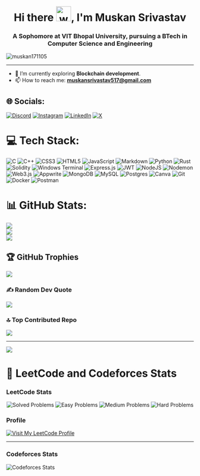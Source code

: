 <h1 align="center">Hi there <img src="https://user-images.githubusercontent.com/72663882/171687151-bb31c996-c9d2-49c8-b593-734946893b23.gif" alt="waving hand gif" aria-hidden="true" width="40" />, I'm Muskan Srivastav</h1>

<h3 align="center">A Sophomore at VIT Bhopal University, pursuing a BTech in Computer Science and Engineering</h3>

<p align="left"> <img src="https://komarev.com/ghpvc/?username=muskan171105&label=Profile%20views&color=blueviolet&style=plastic" alt="muskan171105" /> </p>

---

- 🌱 I’m currently exploring **Blockchain development**.
- 📫 How to reach me: **muskansrivastav517@gmail.com**


## 🌐 Socials:
[![Discord](https://img.shields.io/badge/Discord-%237289DA.svg?logo=discord&logoColor=white)](https://discord.gg/muskan1711) [![Instagram](https://img.shields.io/badge/Instagram-%23E4405F.svg?logo=Instagram&logoColor=white)](https://instagram.com/_muskan571) [![LinkedIn](https://img.shields.io/badge/LinkedIn-%230077B5.svg?logo=linkedin&logoColor=white)](https://linkedin.com/in/muskan-srivastav-054b2027a) [![X](https://img.shields.io/badge/X-black.svg?logo=X&logoColor=white)](https://x.com/muskan571) 

# 💻 Tech Stack:
![C](https://img.shields.io/badge/c-%2300599C.svg?style=flat&logo=c&logoColor=white) ![C++](https://img.shields.io/badge/c++-%2300599C.svg?style=flat&logo=c%2B%2B&logoColor=white) ![CSS3](https://img.shields.io/badge/css3-%231572B6.svg?style=flat&logo=css3&logoColor=white) ![HTML5](https://img.shields.io/badge/html5-%23E34F26.svg?style=flat&logo=html5&logoColor=white) ![JavaScript](https://img.shields.io/badge/javascript-%23323330.svg?style=flat&logo=javascript&logoColor=%23F7DF1E) ![Markdown](https://img.shields.io/badge/markdown-%23000000.svg?style=flat&logo=markdown&logoColor=white) ![Python](https://img.shields.io/badge/python-3670A0?style=flat&logo=python&logoColor=ffdd54) ![Rust](https://img.shields.io/badge/rust-%23000000.svg?style=flat&logo=rust&logoColor=white) ![Solidity](https://img.shields.io/badge/Solidity-%23363636.svg?style=flat&logo=solidity&logoColor=white) ![Windows Terminal](https://img.shields.io/badge/Windows%20Terminal-%234D4D4D.svg?style=flat&logo=windows-terminal&logoColor=white) ![Express.js](https://img.shields.io/badge/express.js-%23404d59.svg?style=flat&logo=express&logoColor=%2361DAFB) ![JWT](https://img.shields.io/badge/JWT-black?style=flat&logo=JSON%20web%20tokens) ![NodeJS](https://img.shields.io/badge/node.js-6DA55F?style=flat&logo=node.js&logoColor=white) ![Nodemon](https://img.shields.io/badge/NODEMON-%23323330.svg?style=flat&logo=nodemon&logoColor=%BBDEAD) ![Web3.js](https://img.shields.io/badge/web3.js-F16822?style=flat&logo=web3.js&logoColor=white) ![Appwrite](https://img.shields.io/badge/Appwrite-%23FD366E.svg?style=flat&logo=appwrite&logoColor=white) ![MongoDB](https://img.shields.io/badge/MongoDB-%234ea94b.svg?style=flat&logo=mongodb&logoColor=white) ![MySQL](https://img.shields.io/badge/mysql-4479A1.svg?style=flat&logo=mysql&logoColor=white) ![Postgres](https://img.shields.io/badge/postgres-%23316192.svg?style=flat&logo=postgresql&logoColor=white) ![Canva](https://img.shields.io/badge/Canva-%2300C4CC.svg?style=flat&logo=Canva&logoColor=white) ![Git](https://img.shields.io/badge/git-%23F05033.svg?style=flat&logo=git&logoColor=white) ![Docker](https://img.shields.io/badge/docker-%230db7ed.svg?style=flat&logo=docker&logoColor=white) ![Postman](https://img.shields.io/badge/Postman-FF6C37?style=flat&logo=postman&logoColor=white)

# 📊 GitHub Stats:
![](https://github-readme-stats.vercel.app/api?username=muskan171105&theme=dark&hide_border=false&include_all_commits=false&count_private=false)<br/>
![](https://github-readme-streak-stats.herokuapp.com/?user=muskan171105&theme=dark&hide_border=false)<br/>
![](https://github-readme-stats.vercel.app/api/top-langs/?username=muskan171105&theme=dark&hide_border=false&include_all_commits=false&count_private=false&layout=compact)

## 🏆 GitHub Trophies
![](https://github-profile-trophy.vercel.app/?username=muskan171105&theme=radical&no-frame=false&no-bg=true&margin-w=4)

### ✍️ Random Dev Quote
![](https://quotes-github-readme.vercel.app/api?type=horizontal&theme=radical)

### 🔝 Top Contributed Repo
![](https://github-contributor-stats.vercel.app/api?username=muskan171105&limit=5&theme=dark&combine_all_yearly_contributions=true)

---
[![](https://visitcount.itsvg.in/api?id=muskan171105&icon=0&color=0)](https://visitcount.itsvg.in)

<!-- Proudly created with GPRM ( https://gprm.itsvg.in ) -->

# 🧮 LeetCode and Codeforces Stats

### LeetCode Stats

<div align="center">
  <img 
    src="https://img.shields.io/badge/Solved%20Problems-123-brightgreen?style=for-the-badge" 
    alt="Solved Problems" 
  />
  <img 
    src="https://img.shields.io/badge/Easy-80-brightgreen?style=for-the-badge" 
    alt="Easy Problems" 
  />
  <img 
    src="https://img.shields.io/badge/Medium-35-yellow?style=for-the-badge" 
    alt="Medium Problems" 
  />
  <img 
    src="https://img.shields.io/badge/Hard-8-red?style=for-the-badge" 
    alt="Hard Problems" 
  />
</div>

### Profile
[![Visit My LeetCode Profile](https://img.shields.io/badge/Visit%20Profile-Here-orange?style=for-the-badge)](https://leetcode.com/u/xux7S3cn9N/)

---

### Codeforces Stats
![Codeforces Stats](https://codeforces-readme-stats.vercel.app/api/card?username=muskan1705)
